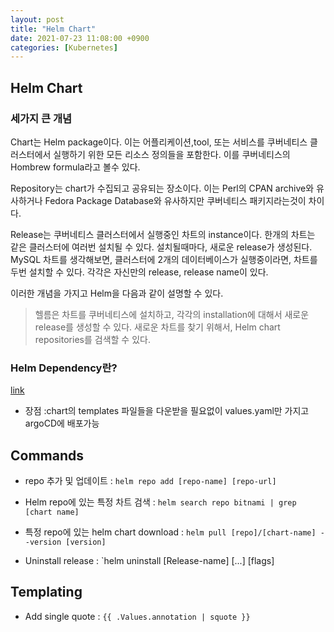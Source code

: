 ```yaml
---
layout: post
title: "Helm Chart"
date: 2021-07-23 11:08:00 +0900
categories: [Kubernetes]
---
```


## Helm Chart

### 세가지 큰 개념

Chart는 Helm package이다. 이는 어플리케이션,tool, 또는 서비스를 쿠버네티스 클러스터에서 실행하기 위한 모든 리소스 정의들을 포함한다. 이를 쿠버네티스의 Hombrew formula라고 볼수 있다.

Repository는 chart가 수집되고 공유되는 장소이다. 이는 Perl의 CPAN archive와 유사하거나 Fedora Package Database와 유사하지만 쿠버네티스 패키지라는것이 차이다.

Release는 쿠버네티스 클러스터에서 실행중인 차트의 instance이다. 한개의 차트는 같은 클러스터에 여러번 설치될 수 있다. 설치될때마다, 새로운 release가 생성된다. MySQL 차트를 생각해보면, 클러스터에 2개의 데이터베이스가 실행중이라면, 차트를 두번 설치할 수 있다. 각각은 자신만의 release, release name이 있다.

이러한 개념을 가지고 Helm을 다음과 같이 설명할 수 있다.

> 헬름은 차트를 쿠버네티스에 설치하고, 각각의 installation에 대해서 새로운 release를 생성할 수 있다. 새로운 차트를 찾기 위해서, Helm chart repositories를 검색할 수 있다.

### Helm Dependency란?

[link](https://kb.novaordis.com/index.php/Helm_Dependencies)

- 장점 :chart의 templates 파일들을 다운받을 필요없이 values.yaml만 가지고 argoCD에 배포가능

## Commands

- repo 추가 및 업데이트 : `helm repo add [repo-name] [repo-url]`

- Helm repo에 있는 특정 차트 검색 : `helm search repo bitnami | grep [chart name]`

- 특정 repo에 있는 helm chart download : `helm pull [repo]/[chart-name] --version [version]`

- Uninstall release : `helm uninstall [Release-name] [...] [flags]

## Templating

- Add single quote : `{{ .Values.annotation | squote }}`